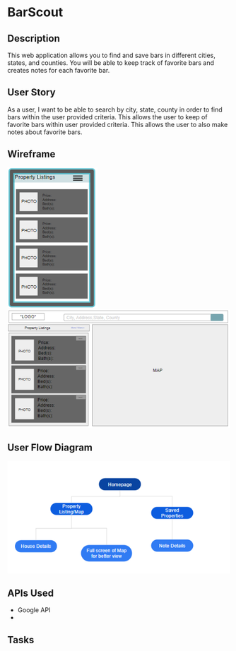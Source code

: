 # BarScout

## Description
This web application allows you to find and save bars in different cities, states, and counties. You will be able to keep track of favorite bars and creates notes for each favorite bar. 

## User Story
As a user, I want to be able to search by city, state, county in order to find bars within the user provided criteria.
This allows the user to keep of favorite bars within user provided criteria. 
This allows the user to also make notes about favorite bars. 

## Wireframe
<img src="docs\assets\images\mobile-wireframe.PNG" alt="Mobile Wireframe">
<img src="docs\assets\images\desktop-wireframe.PNG" alt="Desktop Wireframe">

## User Flow Diagram
<img src="docs\assets\images\flow-chart.PNG" alt="User Flow Diagram">

## APIs Used
- Google API
- 
## Tasks

